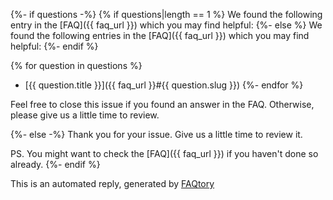 {%- if questions -%}
{% if questions|length == 1 %}
We found the following entry in the [FAQ]({{ faq_url }}) which you may find helpful:
{%- else %}
We found the following entries in the [FAQ]({{ faq_url }}) which you may find helpful:
{%- endif %}

{% for question in questions %}
- [{{ question.title }}]({{ faq_url }}#{{ question.slug }})
{%- endfor %}

Feel free to close this issue if you found an answer in the FAQ. Otherwise, please give us a little time to review.

{%- else -%}
Thank you for your issue. Give us a little time to review it.

PS. You might want to check the [FAQ]({{ faq_url }}) if you haven't done so already.
{%- endif %}

This is an automated reply, generated by [FAQtory](https://github.com/willmcgugan/faqtory)
